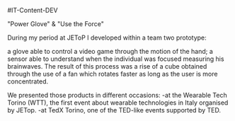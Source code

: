 #IT-Content-DEV

"Power Glove" & "Use the Force"

During my period at JEToP I developed within a team two prototype:

a glove able to control a video game through the motion of the hand;
a sensor able to understand when the individual was focused measuring his brainwaves.
The result of this process was a rise of a cube obtained through the use of a fan which rotates faster as long as the user is more concentrated.

We presented those products in different occasions: -at the Wearable Tech Torino (WTT), the first event about wearable technologies in Italy organised by JETop. -at TedX Torino, one of the TED-like events supported by TED.
